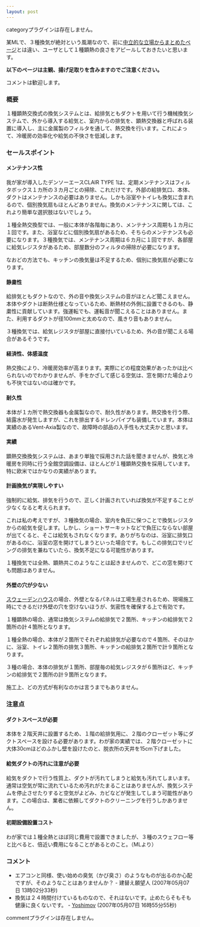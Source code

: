 ```yaml
---
layout: post
---
```

<p><span class="error">categoryプラグインは存在しません。</span></p>
<p>某MLで、３種換気が絶対という風潮なので、前に<a href="/?page=House%2F%B4%B9%B5%A4%A5%B7%A5%B9%A5%C6%A5%E0" class="wikipage">中立的な立場からまとめたページ</a>とは違い、ユーザとして１種顕熱の良さをアピールしておきたいと思います。</p>
<p><strong>以下のページは主観、揚げ足取りを含みますのでご注意ください。</strong></p>
<p>コメントは歓迎します。</p>
<h3>概要</h3>
<p>１種顕熱交換式の換気システムとは、給排気ともダクトを用いて行う機械換気システムで、外から導入する給気と、室内からの排気を、顕熱交換器と呼ばれる装置に導入し、主に金属製のフィルタを通して、熱交換を行います。これによって、冷暖房の効率化や給気の不快さを低減します。</p>
<h3>セールスポイント</h3>
<h4>メンテナンス性</h4>
<p>我が家が導入したデンソーエースCLAIR TYPE 1は、定期メンテナンスはフィルタボックス１カ所の３カ月ごとの掃除、これだけです。外部の給排気口、本体、ダクトはメンテナンスの必要はありません。しかも浴室やトイレも換気に含まれるので、個別換気扇もほとんどありません。換気のメンテナンスに関しては、これより簡単な選択肢はないでしょう。</p>
<p>１種全熱交換型では、一般に本体が各階毎にあり、メンテナンス周期も１カ月に１回です。また、浴室などに個別換気扇があるため、そちらのメンテナンスも必要になります。３種換気では、メンテナンス周期は６カ月に１回ですが、各部屋に給気レジスタがあるため、部屋数分のフィルタの掃除が必要になります。</p>
<p>なおどの方法でも、キッチンの換気量は不足するため、個別に換気扇が必要になります。</p>
<h4>静粛性</h4>
<p>給排気ともダクトなので、外の音や換気システムの音がほとんど聞こえません。本体やダクトは断熱仕様となっているため、断熱材の外側に設置できるのも、静粛性に貢献しています。強運転でも、運転音が聞こえることはありません。また、利用するダクトが径100mmと太めなので、風きり音もありません。</p>
<p>３種換気では、給気レジスタが部屋に直接付いているため、外の音が聞こえる場合があるそうです。</p>
<h4>経済性、体感温度</h4>
<p>熱交換により、冷暖房効率が高まります。実際にどの程度効果があったかは比べられないのでわかりませんが、手をかざして感じる空気は、窓を開けた場合よりも不快ではないのは確かです。</p>
<h4>耐久性</h4>
<p>本体が１カ所で熱交換器も金属製なので、耐久性があります。熱交換を行う際、結露水が発生しますが、これを排出するドレンパイプも装備しています。本体は実績のあるVent-Axia製なので、故障時の部品の入手性も大丈夫かと思います。</p>
<h4>実績</h4>
<p>顕熱交換換気システムは、あまり単独で採用された話を聞きませんが、換気と冷暖房を同時に行う全館空調設備は、ほとんどが１種顕熱交換を採用しています。特に欧米ではかなりの実績があります。</p>
<h4>計画換気が実現しやすい</h4>
<p>強制的に給気、排気を行うので、正しく計画されていれば換気が不足することが少なくなると考えられます。</p>
<p>これは私の考えですが、３種換気の場合、室内を負圧に保つことで換気レジスタからの給気を促します。しかし、ショートサーキットなどで負圧にならない部屋が出てくると、そこは給気もされなくなります。ありがちなのは、浴室に排気口があるのに、浴室の窓を開けてしまうといった場合です。もしこの排気口でリビングの排気を兼ねていたら、換気不足になる可能性があります。</p>
<p>１種換気では全熱、顕熱共このようなことは起きませんので、どこの窓を開けても問題はありません。</p>
<h4>外壁の穴が少ない</h4>
<p><a href="http://www.swedenhouse.co.jp/">スウェーデンハウス</a>の場合、外壁となるパネルは工場生産されるため、現場施工時にできるだけ外壁の穴を空けないほうが、気密性を確保する上で有効です。</p>
<p>１種顕熱の場合、通常は換気システムの給排気で２箇所、キッチンの給排気で２箇所の計４箇所となります。</p>
<p>１種全熱の場合、本体が２箇所でそれぞれ給排気が必要なので４箇所、そのほかに、浴室、トイレ２箇所の排気３箇所、キッチンの給排気２箇所で計９箇所となります。</p>
<p>３種の場合、本体の排気が１箇所、部屋毎の給気レジスタが６箇所ほど、キッチンの給排気で２箇所の計９箇所となります。</p>
<p>施工上、どの方式が有利なのかは言うまでもありません。</p>
<h3>注意点</h3>
<h4>ダクトスペースが必要</h4>
<p>本体を２階天井に設置するため、１階の給排気用に、２階のクローゼット等にダクトスペースを設ける必要があります。わが家の実績では、２階クローゼットに大体30cmほどのふかし壁を設けたのと、脱衣所の天井を15cm下げました。</p>
<h4>給気ダクトの汚れに注意が必要</h4>
<p>給気をダクトで行う性質上、ダクトが汚れてしまうと給気も汚れてしまいます。通常は空気が常に流れているため汚れがたまることはありませんが、換気システムを停止させたりすると空気がよどみ、カビなどが発生してしまう可能性があります。この場合は、業者に依頼してダクトのクリーニングを行うしかありません。</p>
<h4>初期設備設置コスト</h4>
<p>わが家では１種全熱とほぼ同じ費用で設置できましたが、３種のスウェフロー等と比べると、倍近い費用になることがあるとのこと。（MLより）</p>
<h3>コメント</h3>
<ul>
<li>エアコンと同様、使い始めの臭気（かび臭さ）のようなものが出るのか心配ですが、そのようなことはありませんか？ - 建替え願望人 (2007年05月07日 13時02分33秒)</li>
<li>換気は２４時間付けているものなので、それはないです。止めたらそもそも健康に良くないです。 - <a href="/?page=Yoshimov" class="wikipage">Yoshimov</a> (2007年05月07日 16時55分55秒)</li>
</ul>
<p><span class="error">commentプラグインは存在しません。</span> </p>
